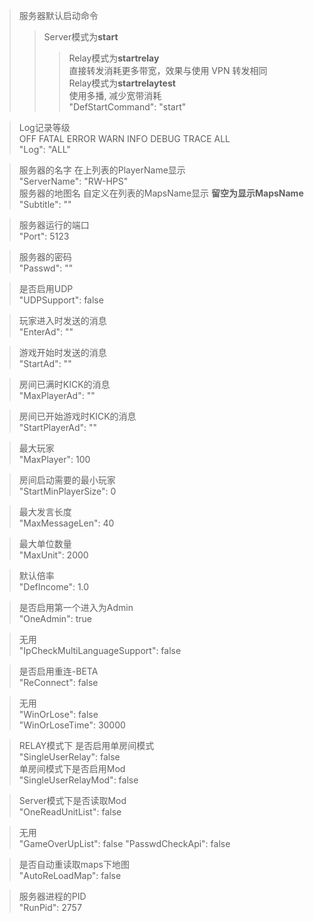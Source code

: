 > 服务器默认启动命令  
>> Server模式为**start**  
>>> Relay模式为**startrelay**  
>>> 直接转发消耗更多带宽，效果与使用 VPN 转发相同  
>>> Relay模式为**startrelaytest**  
>>> 使用多播, 减少宽带消耗  
"DefStartCommand": "start"  

> Log记录等级  
> OFF FATAL ERROR WARN INFO DEBUG TRACE ALL  
"Log": "ALL"  

> 服务器的名字 在上列表的PlayerName显示  
"ServerName": "RW-HPS"  
> 服务器的地图名 自定义在列表的MapsName显示 **留空为显示MapsName**  
"Subtitle": ""  

> 服务器运行的端口  
"Port": 5123  

> 服务器的密码  
"Passwd": ""  

> 是否启用UDP  
"UDPSupport": false  

> 玩家进入时发送的消息  
"EnterAd": ""  

> 游戏开始时发送的消息  
"StartAd": ""  

> 房间已满时KICK的消息  
"MaxPlayerAd": ""  

> 房间已开始游戏时KICK的消息  
"StartPlayerAd": ""  

> 最大玩家  
"MaxPlayer": 100  

> 房间启动需要的最小玩家  
"StartMinPlayerSize": 0  

> 最大发言长度  
"MaxMessageLen": 40  

> 最大单位数量  
"MaxUnit": 2000  

> 默认倍率  
"DefIncome": 1.0  

> 是否启用第一个进入为Admin  
"OneAdmin": true  

> 无用  
"IpCheckMultiLanguageSupport": false  

> 是否启用重连-BETA  
"ReConnect": false  

> 无用  
"WinOrLose": false  
"WinOrLoseTime": 30000

> RELAY模式下 是否启用单房间模式  
"SingleUserRelay": false  
> 单房间模式下是否启用Mod  
"SingleUserRelayMod": false

> Server模式下是否读取Mod  
"OneReadUnitList": false

> 无用  
"GameOverUpList": false
"PasswdCheckApi": false

> 是否自动重读取maps下地图  
"AutoReLoadMap": false

> 服务器进程的PID  
"RunPid": 2757